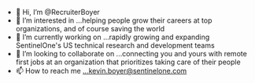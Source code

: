 - 👋 Hi, I’m @RecruiterBoyer
- 👀 I’m interested in ...helping people grow their careers at top organizations, and of course saving the world
- 🌱 I’m currently working on ...rapidly growing and expanding SentinelOne's US technical research and development teams
- 💞️ I’m looking to collaborate on ...connecting you and yours with remote first jobs at an organization that prioritizes taking care of their people
- 📫 How to reach me ...kevin.boyer@sentinelone.com

<!---
RecruiterBoyer/RecruiterBoyer is a ✨ special ✨ repository because its `README.md` (this file) appears on your GitHub profile.
You can click the Preview link to take a look at your changes.
--->
